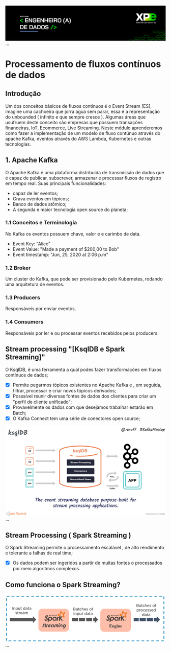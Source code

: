 <img align="right" src="https://raw.githubusercontent.com/araujoeverton/XP_Bootcamp_Engenharia_de_Dados/main/assets/bootcamp-engenheiro-de-dados-xp.jpg" width="1080"/> ...

# Processamento de fluxos contínuos de dados

## Introdução

Um dos conceitos básicos de fluxos continuos é o Event Stream [ES], imagine uma cachoeira que jorra água sem parar, essa é a representação do unbounded ( infinito e que sempre cresce ).
Algumas áreas que usufruem deste conceito são empresas que possuem transações financeiras, IoT, Ecommerce, Live Streaming.
Neste módulo aprenderemos como fazer a implementação de um modelo de fluxo contúnuo através do apache Kafka, eventos através do AWS Lambda, Kubernetes e outras tecnologias.

## 1. Apache Kafka

O Apache Kafka é uma plataforma distribuída de transmissão de dados que é capaz de publicar, subscrever, armazenar e processar fluxos de registro em tempo real.
Suas principais funcionalidades:
* capaz de ler eventos;
* Grava eventos em tópicos;
* Banco de dados atômico;
* A segunda e maior tecnologia open source do planeta;

### 1.1 Conceitos e Terminologia

No Kafka os eventos possuem chave, valor e e carimbo de data.
* Event Key: "Alice"
* Event Value: "Made a payment of $200,00 to Bob"
* Event timestamp: "Jun, 25, 2020 at 2:06 p.m"

### 1.2 Broker

Um cluster do Kafka, que pode ser provisionado pelo Kubernetes, rodando uma arquitetura de eventos.

### 1.3 Producers

Responsáveis por enviar eventos.

### 1.4 Consumers

Responsáveis por ler e ou processar eventos recebidos pelos producers.

## Stream processing "[KsqlDB e Spark Streaming]"

O KsqlDB, é uma ferramenta a qual podes fazer transformações em fluxos contínuos de dados;
- [x] Permite pegarmos tópicos existentes no Apache Kafka e , em seguida, filtrar, processar e criar novos tópicos derivados;
- [x] Posssível reunir diversas fontes de dados dos clientes para criar um "perfil de cliente unificado";
- [x] Provavelmente os dados com que desejamos trabalhar estarão em Batch;
- [x] O Kafka Connect tem uma série de conectores open source;

<img align="left" src="https://raw.githubusercontent.com/araujoeverton/XP_Bootcamp_Engenharia_de_Dados/main/assets/ksqldb.jpg" /> ...

## Stream Processing ( Spark Streaming )

O Spark Streaming permite o processamento escalável , de alto rendimento e tolerante a falhas de real time;
- [x] Os dados podem ser ingeridos a partir de muitas fontes o processados por meio algoritmos complexos.

## Como funciona o Spark Streaming?
<img align="left" src="https://raw.githubusercontent.com/araujoeverton/XP_Bootcamp_Engenharia_de_Dados/main/assets/main-qimg-40deb35b86d4744e7d5187b463e39ea8.webp"/> ...






  



